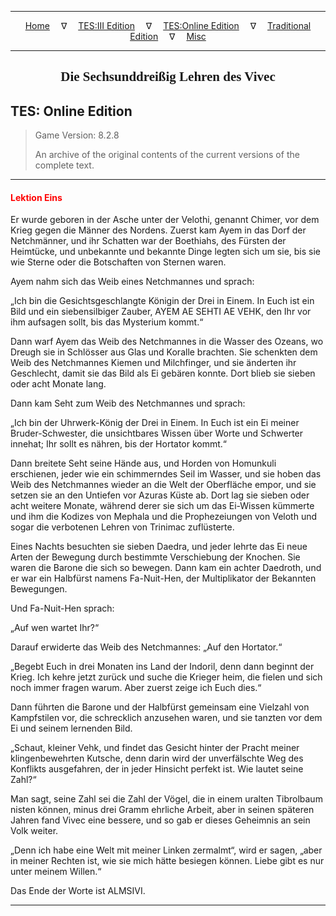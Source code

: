 
---

<!-- Jekyll Page Links -->

<center>
<a href="../../../../index.html">Home</a>
&emsp;&nabla;&emsp;
<a href="../../../index-tes3.html">TES:III Edition</a>
&emsp;&nabla;&emsp;
<a href="../../../index-teso.html">TES:Online Edition</a>
&emsp;&nabla;&emsp;
<a href="../../../index-traditional.html">Traditional Edition</a>
&emsp;&nabla;&emsp;
<a href="../../../index-misc.html">Misc</a>
</center>

<!-- Markdown Body Below: -->

---

<center>
<h2><span style="font-family:Georgia">Die Sechsunddreißig Lehren des Vivec</span></h2>
</center>

## TES: Online Edition

> Game Version: 8.2.8
>
> An archive of the original contents of the current versions of the complete text.

---

#### <span style="color:red">Lektion Eins</span>

Er wurde geboren in der Asche unter der Velothi, genannt Chimer, vor dem Krieg gegen die Männer des Nordens. Zuerst kam Ayem in das Dorf der Netchmänner, und ihr Schatten war der Boethiahs, des Fürsten der Heimtücke, und unbekannte und bekannte Dinge legten sich um sie, bis sie wie Sterne oder die Botschaften von Sternen waren.

Ayem nahm sich das Weib eines Netchmannes und sprach:

„Ich bin die Gesichtsgeschlangte Königin der Drei in Einem. In Euch ist ein Bild und ein siebensilbiger Zauber, AYEM AE SEHTI AE VEHK, den Ihr vor ihm aufsagen sollt, bis das Mysterium kommt.“

Dann warf Ayem das Weib des Netchmannes in die Wasser des Ozeans, wo Dreugh sie in Schlösser aus Glas und Koralle brachten. Sie schenkten dem Weib des Netchmannes Kiemen und Milchfinger, und sie änderten ihr Geschlecht, damit sie das Bild als Ei gebären konnte. Dort blieb sie sieben oder acht Monate lang.

Dann kam Seht zum Weib des Netchmannes und sprach:

„Ich bin der Uhrwerk-König der Drei in Einem. In Euch ist ein Ei meiner Bruder-Schwester, die unsichtbares Wissen über Worte und Schwerter innehat; Ihr sollt es nähren, bis der Hortator kommt.“

Dann breitete Seht seine Hände aus, und Horden von Homunkuli erschienen, jeder wie ein schimmerndes Seil im Wasser, und sie hoben das Weib des Netchmannes wieder an die Welt der Oberfläche empor, und sie setzen sie an den Untiefen vor Azuras Küste ab. Dort lag sie sieben oder acht weitere Monate, während derer sie sich um das Ei-Wissen kümmerte und ihm die Kodizes von Mephala und die Prophezeiungen von Veloth und sogar die verbotenen Lehren von Trinimac zuflüsterte.

Eines Nachts besuchten sie sieben Daedra, und jeder lehrte das Ei neue Arten der Bewegung durch bestimmte Verschiebung der Knochen. Sie waren die Barone die sich so bewegen. Dann kam ein achter Daedroth, und er war ein Halbfürst namens Fa-Nuit-Hen, der Multiplikator der Bekannten Bewegungen.

Und Fa-Nuit-Hen sprach:

„Auf wen wartet Ihr?“

Darauf erwiderte das Weib des Netchmannes: „Auf den Hortator.“

„Begebt Euch in drei Monaten ins Land der Indoril, denn dann beginnt der Krieg. Ich kehre jetzt zurück und suche die Krieger heim, die fielen und sich noch immer fragen warum. Aber zuerst zeige ich Euch dies.“

Dann führten die Barone und der Halbfürst gemeinsam eine Vielzahl von Kampfstilen vor, die schrecklich anzusehen waren, und sie tanzten vor dem Ei und seinem lernenden Bild.

„Schaut, kleiner Vehk, und findet das Gesicht hinter der Pracht meiner klingenbewehrten Kutsche, denn darin wird der unverfälschte Weg des Konflikts ausgefahren, der in jeder Hinsicht perfekt ist. Wie lautet seine Zahl?“

Man sagt, seine Zahl sei die Zahl der Vögel, die in einem uralten Tibrolbaum nisten können, minus drei Gramm ehrliche Arbeit, aber in seinen späteren Jahren fand Vivec eine bessere, und so gab er dieses Geheimnis an sein Volk weiter.

„Denn ich habe eine Welt mit meiner Linken zermalmt“, wird er sagen, „aber in meiner Rechten ist, wie sie mich hätte besiegen können. Liebe gibt es nur unter meinem Willen.“

Das Ende der Worte ist ALMSIVI.

---
